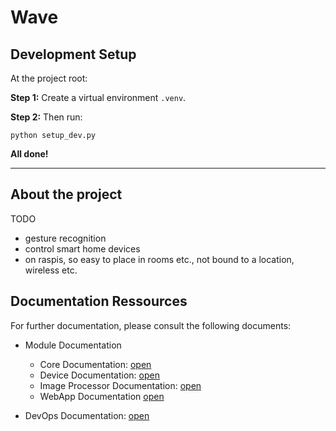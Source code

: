 # Wave

## Development Setup
At the project root:

__Step 1:__ Create a virtual environment  `.venv`.

__Step 2:__ Then run:
```
python setup_dev.py
```

__All done!__

---

## About the project

TODO

- gesture recognition
- control smart home devices
- on raspis, so easy to place in rooms etc., not bound to a location, wireless etc.

## Documentation Ressources
For further documentation, please consult the following documents:

- Module Documentation
    - Core Documentation: [open](/docs/Core/_CORE.md)
    - Device Documentation: [open](/docs/Device/_DEVICE.md)
    - Image Processor Documentation: [open](/docs/ImageProcessor/_IMAGE_PROCESSOR.md)
    - WebApp Documentation [open](/docs/WebApp/_WEB_APP.md)

- DevOps Documentation: [open](/docs/DevOps/_DEV_OPS.md)